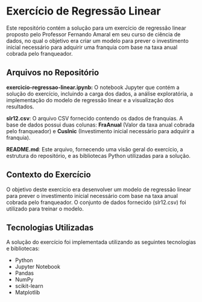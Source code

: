 
# Exercício de Regressão Linear
Este repositório contém a solução para um exercício de regressão linear proposto pelo Professor Fernando Amaral em seu curso de ciência de dados, no qual o objetivo era criar um modelo para prever o investimento inicial necessário para adquirir uma franquia com base na taxa anual cobrada pelo franqueador.

## Arquivos no Repositório
**exercicio-regressao-linear.ipynb:** O notebook Jupyter que contém a solução do exercício, incluindo a carga dos dados, a análise exploratória, a implementação do modelo de regressão linear e a visualização dos resultados.

**slr12.csv**: O arquivo CSV fornecido contendo os dados de franquias. A base de dados possui duas colunas: **FraAnual** (Valor da taxa anual cobrada pelo franqueador) e **CusInic** (Investimento inicial necessário para adquirir a franquia).

**README.md**: Este arquivo, fornecendo uma visão geral do exercício, a estrutura do repositório, e as bibliotecas Python utilizadas para a solução.

## Contexto do Exercício
O objetivo deste exercício era desenvolver um modelo de regressão linear para prever o investimento inicial necessário com base na taxa anual cobrada pelo franqueador. O conjunto de dados fornecido (slr12.csv) foi utilizado para treinar o modelo.

## Tecnologias Utilizadas
A solução do exercício foi implementada utilizando as seguintes tecnologias e bibliotecas:

* Python
* Jupyter Notebook
* Pandas
* NumPy
* scikit-learn
* Matplotlib
